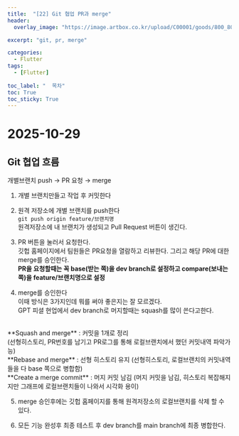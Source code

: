 ```yaml
---
title:  "[22] Git 협업 PR과 merge"
header:
  overlay_image: "https://image.artbox.co.kr/upload/C00001/goods/800_800/818/230525003912818.jpg?s=/goods/org/818/230525003912818.jpg"

excerpt: "git, pr, merge"

categories:
  - Flutter
tags:
  - [Flutter]
    
toc_label: "  목차"
toc: True
toc_sticky: True
---
```


# 2025-10-29

## Git 협업 흐름
개별브랜치 push → PR 요청 → merge

1. 개별 브랜치만들고 작업 후 커밋한다

2. 원격 저장소에 개별 브랜치를 push한다<br>
`git push origin feature/브랜치명`<br>
원격저장소에 내 브랜치가 생성되고 Pull Request 버튼이 생긴다.

3. PR 버튼을 눌러서 요청한다.<br>
깃헙 홈페이지에서 팀원들은 PR요청을 열람하고 리뷰한다. 그리고 해당 PR에 대한 merge를 승인한다.<br>
**PR을 요청할때는 꼭 base(받는 쪽)을 dev branch로 설정하고 compare(보내는 쪽)을 feature/브랜치명으로 설정**

4. merge를 승인한다<br>
이때 방식은 3가지인데 뭐를 써야 좋은지는 잘 모르겠다.<br>
GPT 피셜 현업에서 dev branch로 머지할때는 squash를 많이 쓴다고한다.<br>
<br>
**Squash and merge** : 커밋을 1개로 정리 <br>(선형히스토리, PR번호를 남기고 PR로그를 통해 로컬브랜치에서 했던 커밋내역 파악가능)<br>
**Rebase and merge** : 선형 히스토리 유지 (선형히스토리, 로컬브랜치의 커밋내역들을 다 base 쪽으로 병합함)<br>
**Create a merge commit** : 머지 커밋 남김 (머지 커밋을 남김, 히스토리 복잡해지지만 그래프에 로컬브랜치들이 나와서 시각화 용이) 

5. merge 승인후에는 깃헙 홈페이지를 통해 원격저장소의 로컬브랜치를 삭제 할 수 있다.

6. 모든 기능 완성후 최종 테스트 후 dev branch를 main branch에 최종 병합한다.

<br>
